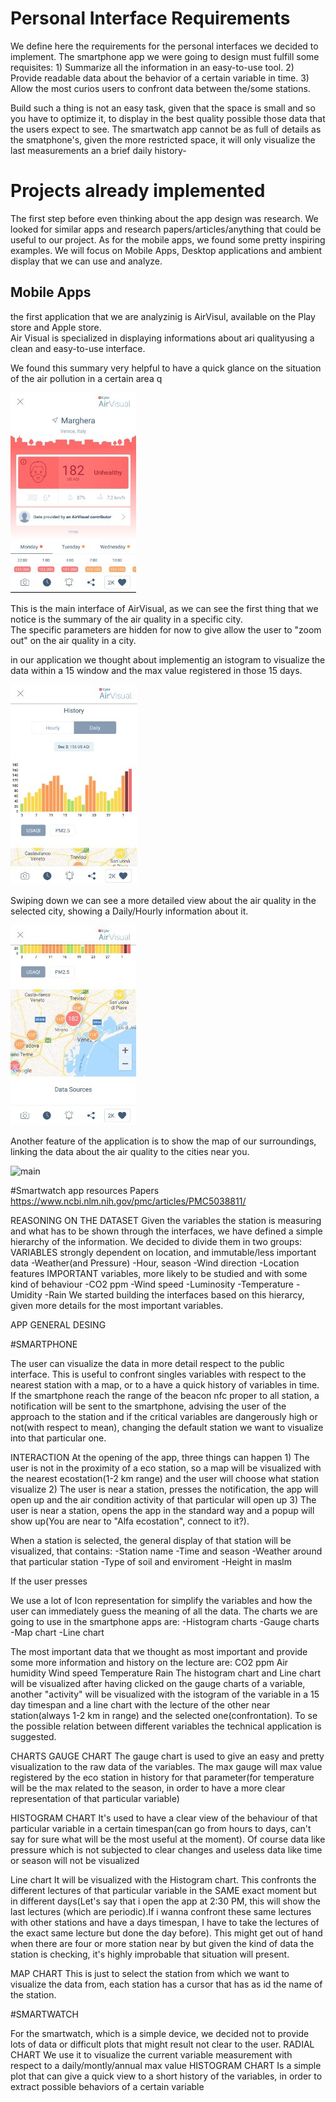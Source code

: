 # Personal Interface Requirements

We define here the requirements for the personal interfaces we decided to implement.
The smartphone app we were going to design must fulfill some requisites:
	1) Summarize all the information in an easy-to-use tool.
	2) Provide readable data about the behavior of a certain variable in time.
	3) Allow the most curios users to confront data between the/some stations.

Build such a thing is not an easy task, given that the space is small and so you have to optimize it, to display in the best quality possible those data that the users
expect to see.
The smartwatch app cannot be as full of details as the smatphone's, given the more restricted space, it will only visualize the last measurements an a brief daily history-


# Projects already implemented
The first step before even thinking about the app design was research.
We looked for similar apps and research papers/articles/anything that could be useful to our project. 
As for the mobile apps, we found some pretty inspiring examples.
We will focus on Mobile Apps, Desktop applications and ambient display that we can use and analyze.

## Mobile Apps


the first application that we are analyzinig is AirVisul, available on the Play store and Apple store.  
Air Visual is specialized in displaying informations about ari qualityusing a clean and easy-to-use interface.

We found this summary very helpful to have a quick glance on the situation of the air pollution in a certain area q

![](./Screenshots/AirVisual1.jpeg "main")

This is the main interface of AirVisual, as we can see the first thing that we notice is the summary of the air quality in a specific city.  
The specific parameters are hidden for now to give allow the user to "zoom out" on the air quality in a city.  

in our application we thought about implementig an istogram to visualize the data within a 15 window and the max value registered in those 15 days.

![](./Screenshots/AirVisual2.jpeg "main")

Swiping down we can see a more detailed view about the air quality in the selected city, showing a Daily/Hourly information about it.

![](./Screenshots/AirVisualMap.jpeg "main")

Another feature of the application is to show the map of our surroundings, linking the data about the air quality to the cities near you.

![](./Screenshots/Graphicinrespecttotime.jpeg "main")

#Smartwatch app resources 
Papers 
https://www.ncbi.nlm.nih.gov/pmc/articles/PMC5038811/
 

REASONING ON THE DATASET
Given the variables the station is measuring and what has to be shown through the interfaces, we have defined a simple hierarchy of the information.
We decided to divide them in two groups:
VARIABLES strongly dependent on location, and immutable/less important data
-Weather(and Pressure)
-Hour, season
-Wind direction
-Location features
IMPORTANT variables, more likely to be studied and with some kind of behaviour
-CO2 ppm
-Wind speed
-Luminosity
-Temperature
-Umidity
-Rain
We started building the interfaces based on this hierarcy, given more details for the most important variables.



APP GENERAL DESING

#SMARTPHONE

The user can visualize the data in more detail respect to the public interface.
This is useful to confront singles variables with respect to the nearest station with a map, or to a have a quick history of variables in time.
If the smartphone reach the range of the beacon nfc proper to all station, a notification will be sent to the smartphone, advising the user of the approach to the station and if the critical variables are dangerously high or not(with respect to mean), changing the default station we want to visualize into that particular one.

INTERACTION
At the opening of the app, three things can happen
    1) The user is not in the proximity of a eco station, so a map will be visualized with the nearest ecostation(1-2 km range) and the user will choose what station visualize
    2) The user is near a station, presses the notification, the app will open up and the air condition activity of that particular  will open up
    3) The user is near a station, opens the app in the standard way and a popup will show up(You are near to "Alfa ecostation", connect to it?).

When a station is selected, the general display of that station will be visualized, that contains:
-Station name
-Time and season
-Weather around that particular station
-Type of soil and enviroment
-Height in maslm

If the user presses 



We use a lot of Icon representation for simplify the variables and how the user can immediately guess the meaning of all the data.
The charts we are going to use in the smartphone apps are:
-Histogram charts
-Gauge charts
-Map chart
-Line chart

The most important data that we thought as most important and provide some more information and history on the lecture are:
CO2 ppm
Air humidity
Wind speed 
Temperature
Rain
The histogram chart and Line chart will be visualized after having clicked on the gauge charts of a variable, another "activity" will be visualized with the istogram of the variable in a 15 day timespan and a line chart 
with the lecture of the other near station(always 1-2 km in range) and the selected one(confrontation).
To se the possible relation between different variables the technical application is suggested.

CHARTS
GAUGE CHART
The gauge chart is used to give an easy and pretty visualization to the raw data of the variables.
The max gauge will max value registered by the eco station in history for that parameter(for temperature will be the max related to the season, in order to have a more clear representation of that particular variable)

HISTOGRAM CHART
It's used to have a clear view of the behaviour of that particular variable in a certain timespan(can go from hours to days, can't say for sure what will be the most useful at the moment).
Of course data like pressure which is not subjected to clear changes and useless data like time or season will not be visualized

Line chart
It will be visualized with the Histogram chart.
This confronts the different lectures of that particular variable in the SAME exact moment but in different days(Let's say that i open the app at 2:30 PM, this will show the last lectures (which are periodic).If i wanna confront these same lectures with other stations
and have a days timespan, I have to take the lectures of the exact same lecture but done the day before).
This might get out of hand when there are four or more station near by but given the kind of data the station is checking, it's highly improbable that situation will present.

MAP CHART
This is just to select the station from which we want to visualize the data from, each station has a cursor that has as id the name of the station.

#SMARTWATCH

For the smartwatch, which is a simple device, we decided not to provide lots of data or difficult plots that might result not clear to the user.
RADIAL CHART
We use it to visualize the current variable measurement with respect to a daily/montly/annual max value
HISTOGRAM CHART
Is a simple plot that can give a quick view to a short history of the variables, in order to extract possible behaviors of a certain variable







